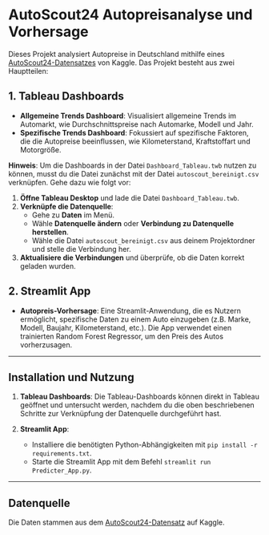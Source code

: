 # AutoScout24 Autopreisanalyse und Vorhersage

Dieses Projekt analysiert Autopreise in Deutschland mithilfe eines [AutoScout24-Datensatzes](https://www.kaggle.com/datasets/ander289386/cars-germany) von Kaggle. Das Projekt besteht aus zwei Hauptteilen:

## 1. Tableau Dashboards
- **Allgemeine Trends Dashboard**: Visualisiert allgemeine Trends im Automarkt, wie Durchschnittspreise nach Automarke, Modell und Jahr.
- **Spezifische Trends Dashboard**: Fokussiert auf spezifische Faktoren, die die Autopreise beeinflussen, wie Kilometerstand, Kraftstoffart und Motorgröße.

**Hinweis**: Um die Dashboards in der Datei `Dashboard_Tableau.twb` nutzen zu können, musst du die Datei zunächst mit der Datei `autoscout_bereinigt.csv` verknüpfen. Gehe dazu wie folgt vor:

1. **Öffne Tableau Desktop** und lade die Datei `Dashboard_Tableau.twb`.
2. **Verknüpfe die Datenquelle**:
   - Gehe zu **Daten** im Menü.
   - Wähle **Datenquelle ändern** oder **Verbindung zu Datenquelle herstellen**.
   - Wähle die Datei `autoscout_bereinigt.csv` aus deinem Projektordner und stelle die Verbindung her.
3. **Aktualisiere die Verbindungen** und überprüfe, ob die Daten korrekt geladen wurden.

## 2. Streamlit App
- **Autopreis-Vorhersage**: Eine Streamlit-Anwendung, die es Nutzern ermöglicht, spezifische Daten zu einem Auto einzugeben (z.B. Marke, Modell, Baujahr, Kilometerstand, etc.). Die App verwendet einen trainierten Random Forest Regressor, um den Preis des Autos vorherzusagen.

---

## Installation und Nutzung

1. **Tableau Dashboards**: Die Tableau-Dashboards können direkt in Tableau geöffnet und untersucht werden, nachdem du die oben beschriebenen Schritte zur Verknüpfung der Datenquelle durchgeführt hast.

2. **Streamlit App**:
   - Installiere die benötigten Python-Abhängigkeiten mit `pip install -r requirements.txt`.
   - Starte die Streamlit App mit dem Befehl `streamlit run Predicter_App.py`.

---

## Datenquelle

Die Daten stammen aus dem [AutoScout24-Datensatz](https://www.kaggle.com/datasets/ander289386/cars-germany) auf Kaggle.
